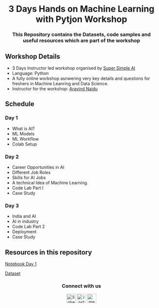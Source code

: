 <h1 align="center">3 Days Hands on Machine Learning with Pytjon Workshop</h1>
<h3 align="center">This Repository contains the Datasets, code samples and useful resources which are part of the workshop</h3>


## Workshop Details
* 3 Days Instructor led workshop organised by [Super Simple AI](http://aimlconsultant.com/) 
* Language: Python          
* A fully online workshop asnwering very key details and questions for freshers in Machine Leanring and Data Science.
* Instructor for the workshop: [Aravind Naidu](https://aravind-naidu.github.io/) 

## Schedule 
### Day 1
* What is AI?
* ML Models 
* ML Workflow
* Colab Setup
### Day 2
* Career Opportunities in AI
* Different Job Roles
* Skills for AI Jobs
* A technical Idea of Machine Learning.
* Code Lab Part I
* Case Study

### Day 3
* India and AI
* AI in industry 
* Code Lab Part 2
* Deployment
* Case Study

## Resources in this repository
[Notebook Day 1](https://github.com/aravind-naidu/ML-Workshop/blob/master/Day_1.ipynb)

[Dataset](https://github.com/aravind-naidu/ML-Workshop/blob/master/Dataset/car%20data.csv)

<h3 align="center">Connect with us</h3>

<p align="center">
<a href="https://www.linkedin.com/company/aiml-consultant/" target="blank"><img align="center" src="https://cdn.jsdelivr.net/npm/simple-icons@3.0.1/icons/linkedin.svg" alt="linkedin" height="30" width="30" /></a>
<a href="https://www.instagram.com/aiml.consultant/" target="blank"><img align="center" src="https://cdn.jsdelivr.net/npm/simple-icons@3.0.1/icons/instagram.svg" alt="instagram" height="30" width="30" /></a>
<a href="https://medium.com/ai-ml-consultant" target="blank"><img align="center" src="https://cdn.jsdelivr.net/npm/simple-icons@3.0.1/icons/medium.svg" alt="medium" height="30" width="30" /></a>
</p>
